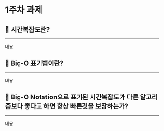 # 1주차 과제

## 📌 시간복잡도란?
___

내용

## 📌 Big-O 표기법이란?
___

내용


## 📌 Big-O Notation으로 표기된 시간복잡도가 다른 알고리즘보다 좋다고 하면 항상 빠른것을 보장하는가?
___

내용
